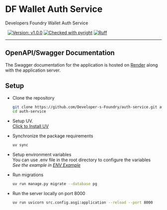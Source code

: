 # DF Wallet Auth Service

Developers Foundry Wallet Auth Service

&nbsp;
[![Version: v1.0.0](https://img.shields.io/badge/api-v1.0.0-blue?style=flat&logo=money)](CHANGELOG.md)
[![Checked with pyright](https://microsoft.github.io/pyright/img/pyright_badge.svg)](https://microsoft.github.io/pyright/)
[![Ruff](https://img.shields.io/endpoint?url=https://raw.githubusercontent.com/astral-sh/ruff/main/assets/badge/v2.json)](https://github.com/astral-sh/ruff)

---

## OpenAPI/Swagger Documentation

The Swagger documentation for the application is hosted on [Render](https://df-auth-service.onrender.com/api/docs) along with the application server.

## Setup

- Clone the repository

  ```bash
  git clone https://github.com/Developer-s-Foundry/auth-service.git auth-service
  cd auth-service
  ```

- Setup UV. \
  [Click to Install UV](https://docs.astral.sh/uv/getting-started/installation/)

- Synchronize the package requirements

  ```bash
  uv sync
  ```

- Setup environment variables \
  You can use .env file in the root directory to configure the variables \
  _See the example in [ENV Example](.env.example)_

- Run migrations

  ```bash
  uv run manage.py migrate --database pg
  ```

- Run the server locally on port 8000

  ```bash
  uv run uvicorn src.config.asgi:application --reload --port 8000
  ```
